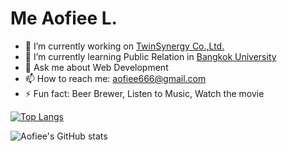 # Me Aofiee L.

- 🔭 I’m currently working on [TwinSynergy Co.,Ltd.](https://www.twinsynergy.co.th)
- 🌱 I’m currently learning Public Relation in [Bangkok University](https://www.bu.ac.th/th/)
- 💬 Ask me about Web Development
- 📫 How to reach me: <aofiee666@gmail.com>
- ⚡ Fun fact: Beer Brewer, Listen to Music, Watch the movie


[![Top Langs](https://github-readme-stats.vercel.app/api/top-langs/?username=aofiee&layout=compact&theme=tokyonight)](https://github.com/anuraghazra/github-readme-stats)

![Aofiee's GitHub stats](https://github-readme-stats.vercel.app/api?username=aofiee&show_icons=true&theme=tokyonight)
